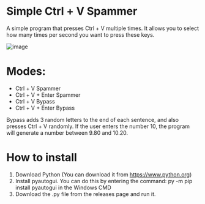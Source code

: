 # Simple Ctrl + V Spammer

A simple program that presses Ctrl + V multiple times. 
It allows you to select how many times per second you want to press these keys.

![image](https://github.com/3ln1c0/simplectrlvspammer/assets/79100240/398b260a-ea6e-4b0e-b6a4-3815414a7b0b)

# Modes:
  - Ctrl + V Spammer
  - Ctrl + V + Enter Spammer
  - Ctrl + V Bypass
  - Ctrl + V + Enter Bypass

Bypass adds 3 random letters to the end of each sentence, and also presses Ctrl + V randomly. If the user enters the number 10, the program will generate a number between 9.80 and 10.20.

# How to install
1. Download Python (You can download it from https://www.python.org)
2. Install pyautogui. You can do this by entering the command: py -m pip install pyautogui in the Windows CMD
4. Download the .py file from the releases page and run it.


